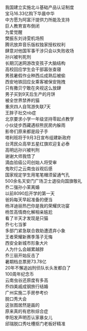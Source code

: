 我国建立实施北斗基础产品认证制度  
宝马16.33亿购下华晨中华  
中方愿为阿富汗提供力所能及支持  
巨人教育宣布倒闭  
为爱觉醒  
樊振东刘诗雯机场照  
腾讯放弃音乐版权独家授权权利  
肆意对他国军事干涉只会以失败收场  
孙兴被判死刑  
长期沉迷网游改变孩子大脑结构  
高校回应学生会干部嚣张查寝  
男孩暑假作业种西瓜成熟后被偷  
西安地铁回应女乘客被保安拖拽  
只有撒贝宁敢在央视这么放肆  
男子买到9天后生产的月饼  
被全世界禁养的猫  
重庆四人自驾游失联7天  
王胖子社交nb症  
北京要求小学一年级坚持零起点教学  
小伙徒步西藏遇棕熊民房内躲雨  
影帝们原来都是段子手  
塔利班将于9月3日宣布组建新政府  
台湾民众高举五星红旗欢迎复必泰  
高明远孙兴被判刑  
谢谢大师我悟了  
滴血验癌公司创始人将受审  
鬼吹灯之云南虫谷观后感  
国家规定学生用笔笔帽须留通气孔  
500余名天安门广场卫士退役向国旗敬礼  
乔二强孙小茉离婚  
以前8090后开学的第一天  
爸妈每天早起准备的便当  
杨洋迪丽热巴你是我的荣耀庆功宴  
杨笠高情商化解相亲尴尬  
看了半天才发现是只猫  
乔七七当爹  
多部门紧急联合救助遭遗弃小象  
王者荣耀新赛季落子无悔  
西安全新城市形象大片  
人为什么会越累越胖  
乔三丽开始反击了  
暑期档总票房73.78亿  
20年不懈追凶刑侦队长头发都白了  
100周年纪念币  
云南虫谷还原度有多高  
乔四美戚成钢旅行结婚  
广州实施二手房参考价  
脱口秀大会  
这张图居然是画的  
原来真的有悲秋综合症  
李阳发声明否认家暴女儿  
邱瑞脱口秀吐槽抠门老板好精准  
